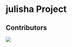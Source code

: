 # julisha Project

## Contributors

<a href="https://github.com/julisha-covid19/graphs/contributors">
  <img src="https://contrib.rocks/image?repo=julisha-covid19"/>
</a>
